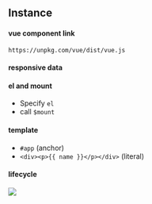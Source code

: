 
## Instance

#### vue component link

`https://unpkg.com/vue/dist/vue.js`

#### responsive data

#### el and mount

- Specify `el`
- call `$mount` 

#### template

- `#app` (anchor)
- `<div><p>{{ name }}</p></div>` (literal)

#### lifecycle

<img src="https://cn.vuejs.org/images/lifecycle.png" style="max-width: 60px">

